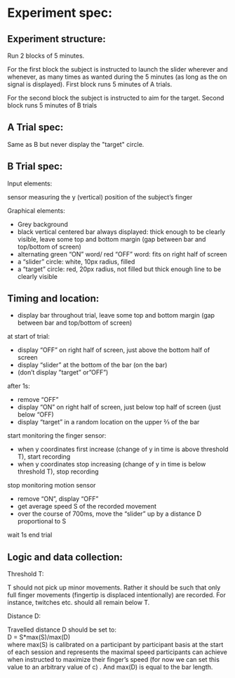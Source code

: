 # Experiment spec:
## Experiment structure:
Run 2 blocks of 5 minutes. 

For the first block the subject is instructed to launch the slider wherever and whenever, as many times as wanted during the 5 minutes (as long as the on signal is displayed). First block runs 5 minutes of A trials.

For the second block the subject is instructed to aim for the target. Second block runs 5 minutes of B trials

## A Trial spec:
Same as B but never display the "target" circle.

## B Trial spec:
Input elements:

sensor measuring the y (vertical) position of the subject’s finger

Graphical elements:
- Grey background
- black vertical centered bar always displayed: thick enough to be clearly visible, leave some top and bottom  margin (gap between bar and top/bottom of screen)
- alternating green “ON” word/ red “OFF” word: fits on right half of screen
- a “slider” circle: white, 10px radius, filled
- a “target” circle: red, 20px radius, not filled but thick enough line to be clearly visible

## Timing and location:
- display bar throughout trial, leave some top and bottom margin (gap between bar and top/bottom of screen)


at start of trial: 
- display “OFF”  on right half of screen, just above the bottom half of screen
- display “slider” at the bottom of the bar (on the bar)
- (don’t display ”target” or”OFF”)


after 1s:
- remove “OFF”
- display “ON” on right half of screen, just below top half of screen (just below “OFF)
- display “target” in a random location on the upper ⅔ of the bar


start monitoring the finger sensor:
- when y coordinates first increase (change of y in time is above threshold T), start recording
- when y coordinates stop increasing (change of y in time is below threshold T), stop recording


stop monitoring motion sensor
- remove “ON”, display “OFF”
- get average speed S of the recorded movement
- over the course of 700ms, move the “slider” up by a distance D proportional to S


wait 1s
end trial

## Logic and data collection:
Threshold T:

T should not pick up minor movements. Rather it should be such that only full finger movements (fingertip is displaced intentionally) are recorded. For instance, twitches etc. should all remain below T.

Distance D:

Travelled distance D should be set to:<br>
D = S\*max(S)/max(D)<br>
where max(S) is calibrated on a participant by participant basis at the start of each session and represents the maximal speed participants can achieve when instructed to maximize their finger’s speed (for now we can set this value to an arbitrary value of c) . And max(D) is equal to the bar length.
